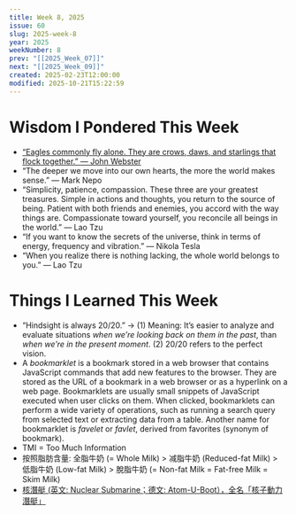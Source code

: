 ```yaml
---
title: Week 8, 2025
issue: 60
slug: 2025-week-8
year: 2025
weekNumber: 8
prev: "[[2025_Week_07]]"
next: "[[2025_Week_09]]"
created: 2025-02-23T12:00:00
modified: 2025-10-21T15:22:59
---
```


# Wisdom I Pondered This Week

* [“Eagles commonly fly alone. They are crows, daws, and starlings that flock together.” — John Webster](https://www.brainyquote.com/quotes/john_webster_399495)
* “The deeper we move into our own hearts, the more the world makes sense.” — Mark Nepo
* “Simplicity, patience, compassion. These three are your greatest treasures. Simple in actions and thoughts, you return to the source of being. Patient with both friends and enemies, you accord with the way things are. Compassionate toward yourself, you reconcile all beings in the world.” — Lao Tzu
* “If you want to know the secrets of the universe, think in terms of energy, frequency and vibration.” — Nikola Tesla
* “When you realize there is nothing lacking, the whole world belongs to you.” — Lao Tzu

# Things I Learned This Week

* “Hindsight is always 20/20.” → (1) Meaning: It’s easier to analyze and evaluate situations _when we’re looking back on them in the past_, than _when we’re in the present moment_. (2) 20/20 refers to the perfect vision.
* A _bookmarklet_ is a bookmark stored in a web browser that contains JavaScript commands that add new features to the browser. They are stored as the URL of a bookmark in a web browser or as a hyperlink on a web page. Bookmarklets are usually small snippets of JavaScript executed when user clicks on them. When clicked, bookmarklets can perform a wide variety of operations, such as running a search query from selected text or extracting data from a table. Another name for bookmarklet is _favelet_ or _favlet_, derived from favorites (synonym of bookmark).
* TMI = Too Much Information
* 按照脂肪含量: 全脂牛奶 (= Whole Milk) \> 减脂牛奶 (Reduced-fat Milk) \> 低脂牛奶 (Low-fat Milk) \> 脫脂牛奶 (= Non-fat Milk = Fat-free Milk = Skim Milk)
* [核潛艇 (英文: Nuclear Submarine；德文: Atom-U-Boot），全名「核子動力潛艇」](https://www.google.com/search?q=Nuclear%20Submarine)
